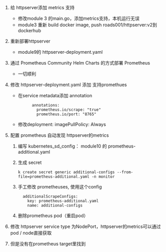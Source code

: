 1. 给 httpserver添加 metrics 支持

   - 修改module 3 的main.go，添加metrics支持，本机运行无误
   - module3 重新 build docker image, push roads001/httpserver:v2到dockerhub

2. 重新部署httpserver

   - module9的 httpserver-deployment.yaml

3. 通过 Prometheus Community Helm Charts 的方式部署 Prometheus

   - 一切顺利

4. 修改 httpserver-deployment.yaml 添加 支持promethues

   - 在service metadata添加 annotation

     ```
           annotations:
             prometheus.io/scrape: "true"
             prometheus.io/port: "8765"
     ```

   - 修改deployment: imagePullPolicy: Always

5. 配置 prometheus 自动发现  httpserver的metrics

   1. 编写 kubernetes_sd_config： module10 的 prometheus-additional.yaml

   2. 生成 secret

      ```
      k create secret generic additional-configs --from-file=prometheus-additional.yaml -n monitor
      ```

   3. 手工修改 prometheuses, 使用这个config

      ```
        additionalScrapeConfigs:
          key: prometheus-additional.yaml
          name: additional-configs
      ```

   4. 删除prometheus pod（重启pod）

6. 修改 httpserver service type 为NodePort，httpserver的metrics可以通过pod / node直接获取

7. 但是没有在prometheus  target里找到
